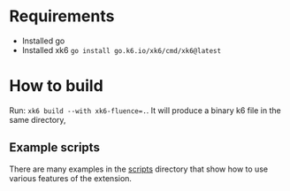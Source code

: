 # Requirements

- Installed go
- Installed xk6 `go install go.k6.io/xk6/cmd/xk6@latest`

# How to build

Run: `xk6 build --with xk6-fluence=.`. It will produce a binary k6 file in the same directory,

## Example scripts

There are many examples in the [scripts](https://github.com/fluencelabs/xk6-fluence/blob/main/scripts/) directory that show how to use various features of the extension.
